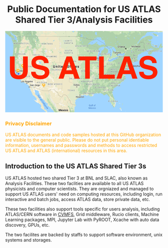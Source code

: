 # <center>Public Documentation for US ATLAS Shared Tier 3/Analysis Facilities</center>

![](USATLAS.png)

### <span style="color:orange">Privacy Disclaimer</span>
<span style="color:orange">US ATLAS documents and code samples hosted at this GitHub 
  organization are visible to the
general public. Please do not put personal identiable information, usernames and passwords
and methods to access restricted US ATLAS and ATLAS (international) resources in this area.
</span>

## Introduction to the US ATLAS Shared Tier 3s
US ATLAS hosted two shared Tier 3 at BNL and SLAC, also known as Analysis Facilities. These
two faclities are available to all US ATLAS physicists and computer scientists. They are
orgniazed and managed to support US ATLAS users' need on computing resources, including login,
run interactive and batch jobs, access ATLAS data, store private data, etc.

These two facilities also support tools specific for users analysis, including ATLAS/CERN
software in [CVMFS](/cvmfs), Grid middleware, Rucio clients, Machine Learning packages, MPI, Jupyter
Lab with PyROOT, Xcache with auto data discovery, GPUs, etc.

The two facilites are backed by staffs to support software environment, unix systems and
storages.
